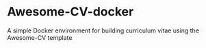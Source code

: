 # Awesome-CV-docker
A simple Docker environment for building curriculum vitae using the Awesome-CV template 
